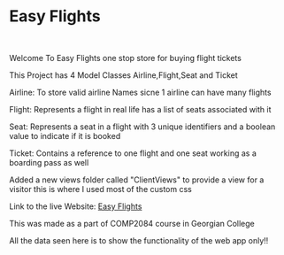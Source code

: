<html>    
    <h1>Easy Flights</h1>
    <br />
    <p>Welcome To Easy Flights one stop store for buying flight tickets</p>
    <p>This Project has 4 Model Classes Airline,Flight,Seat and Ticket</p>
    <p>Airline: To store valid airline Names sicne 1 airline can have many flights</p>
    <p>Flight: Represents a flight in real life has a list of seats associated with it</p>
    <p>Seat: Represents a seat in a flight with 3 unique identifiers and a boolean value to indicate if it is booked</p>
    <p>Ticket: Contains a reference to one flight and one seat working as a boarding pass as well</p>
    <p>Added a new views folder called "ClientViews" to provide a view for a visitor this is where I used most of the custom css</p>
    <p>Link to the live Website: <a href="https://flightticket.azurewebsites.net">Easy Flights</a> </p>
    <p>This was made as a part of COMP2084 course in Georgian College</p>
    <p>All the data seen here is to show the functionality of the web app only!!</p>
</html>
